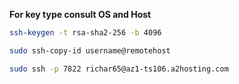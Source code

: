 
**For key type consult OS and Host**
```sh
ssh-keygen -t rsa-sha2-256 -b 4096
```

```sh
sudo ssh-copy-id username@remotehost
```

```sh
sudo ssh -p 7822 richar65@az1-ts106.a2hosting.com
```
